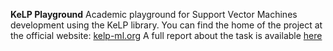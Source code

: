 **KeLP Playground**
Academic playground for Support Vector Machines development using the KeLP library. You can find the home of the project at the official website: [kelp-ml.org](https://www.kelp-ml.org)
A full report about the task is available [here](report.pdf)

